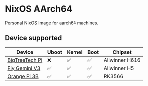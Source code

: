 # NixOS AArch64

Personal NixOS Image for aarch64 machines.

## Device supported

| Device                                                                                                      | Uboot | Kernel | Boot             | Chipset        |
|-------------------------------------------------------------------------------------------------------------|-------|--------|------------------|----------------|
| [BigTreeTech Pi](https://biqu.equipment/products/bigtreetech-btt-pi-v1-2)                                   | ❌    | ✅    | ✅               | Allwinner H616 |
| [Fly Gemini V3](https://item.taobao.com/item.htm?id=661670024975)                                           | ✅    | ✅    | ✅               | Allwinner H5   |
| [Orange Pi 3B](http://www.orangepi.org/html/hardWare/computerAndMicrocontrollers/details/Orange-Pi-3B.html) | ✅    | ✅    | ✅               | RK3566         |
